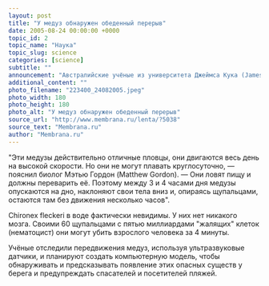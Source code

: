 ```yaml
---
layout: post
title: "У медуз обнаружен обеденный перерыв"
date: 2005-08-24 00:00:00 +0000
topic_id: 2
topic_name: "Наука"
topic_slug: science
categories: [science]
subtitle: ""
announcement: "Австралийские учёные из университета Джеймса Кука (James Cook University), работая в рамках трёхлетнего исследования по выработке мер защиты береговой линии на севере страны, обнаружили, что у медузы Chironex fleckeri имеется что-то вроде обеденного перерыва."
additional_content: ""
photo_filename: "223400_24082005.jpeg"
photo_width: 180
photo_height: 180
photo_alt: "У медуз обнаружен обеденный перерыв"
source_url: "http://www.membrana.ru/lenta/?5038"
source_text: "Membrana.ru"
author: "Membrana.ru"
---
```

"Эти медузы действительно отличные пловцы, они двигаются весь день на высокой скорости. Но они не могут плавать круглосуточно, — пояснил биолог Мэтью Гордон (Matthew Gordon). — Они ловят пищу и должны переварить её. Поэтому между 3 и 4 часами дня медузы опускаются на дно, наклоняют свои тела вниз и, опираясь щупальцами, остаются там без движения несколько часов".

Chironex fleckeri в воде фактически невидимы. У них нет никакого мозга. Своими 60 щупальцами с пятью миллиардами "жалящих" клеток (нематоцист) они могут убить взрослого человека за 4 минуты.

Учёные отследили передвижения медуз, используя ультразвуковые датчики, и планируют создать компьютерную модель, чтобы обнаруживать и предсказывать появление этих опасных существ у берега и предупреждать спасателей и посетителей пляжей.
